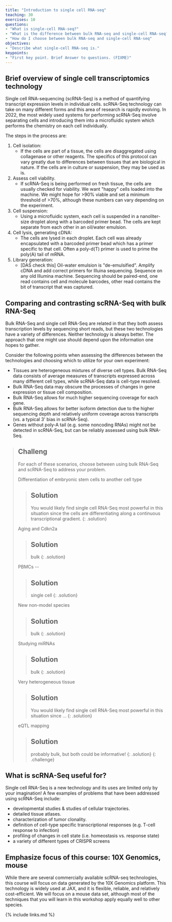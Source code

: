 ```yaml
---
title: "Introduction to single cell RNA-seq"
teaching: 30
exercises: 10
questions:
- "What is single-cell RNA-seq?"
- "What is the difference between bulk RNA-seq and single-cell RNA-seq?"
- "How do I choose between bulk RNA-seq and single-cell RNA-seq"
objectives:
- "Describe what single-cell RNA-seq is."
keypoints:
- "First key point. Brief Answer to questions. (FIXME)"
---
```


## Brief overview of single cell transcriptomics technology 

Single cell RNA-sequencing (scRNA-Seq) is a method of quantifying transcript expression levels in individual cells. scRNA-Seq technology can take on many different forms and this area of research is rapidly evolving. In 2022, the most widely used systems for performing scRNA-Seq involve separating cells and introducing them into a microfluidic system which performs the chemistry on each cell individually.

The steps in the process are:

1.  Cell isolation: 
    * If the cells are part of a tissue, the cells are disaggregated using collagenase or other reagents. The specifics of this protocol can vary greatly due to differences between tissues that are biological in nature. If the cells are in culture or suspension, they may be used as is.
2. Assess cell viability.
    * If scRNA-Seq is being performed on fresh tissue, the cells are usually checked for viability. We want "happy" cells loaded into the machine. We might hope for >90% viable and set a minimum threshold of >70%, although these numbers can vary depending on the experiment.
3. Cell suspension:
    * Using a microfluidic system, each cell is suspended in a nanoliter-size droplet along with a barcoded primer bead. The cells are kept separate from each other in an oil/water emulsion.
4. Cell lysis, generating cDNA:
    * The cells are lysed in each droplet. Each cell was already encapsulated with a barcoded primer bead which has a primer specific to that cell. Often a poly-d(T) primer is used to prime the poly(A) tail of mRNA. 
7. Library generation:
    * [DAS check this] Oil-water emulsion is "de-emulsified". Amplify cDNA and add correct primers for Illuina sequencing. Sequence on any old Illumina machine. Sequencing should be paired-end, one read contains cell and molecule barcodes, other read contains the bit of transcript that was captured.

## Comparing and contrasting scRNA-Seq with bulk RNA-Seq 

Bulk RNA-Seq and single cell RNA-Seq are related in that they both assess transcription levels by sequencing short reads, but these two technologies have a variety of differences. Neither technology is always better. The approach that one might use should depend upon the information one hopes to gather.

Consider the following points when assessing the differences between the technologies and choosing which to utilize for your own experiment:
 * Tissues are heterogeneous mixtures of diverse cell types. Bulk RNA-Seq data consists of average measures of transcripts expressed across many different cell types, while scRNA-Seq data is cell-type resolved.
 * Bulk RNA-Seq data may obscure the processes of changes in gene expression or tissue cell composition.
 * Bulk RNA-Seq allows for much higher sequencing coverage for each gene.
 * Bulk RNA-Seq allows for better isoform detection due to the higher sequencing depth and relatively uniform coverage across transcripts (vs. a typical 3' bias in scRNA-Seq).
 * Genes without poly-A tail (e.g. some noncoding RNAs) might not be detected in scRNA-Seq, but can be reliably assessed using bulk RNA-Seq.

> ## Challeng
> For each of these scenarios, choose between using bulk RNA-Seq and scRNA-Seq to address your problem.
>
> Differentiation of embryonic stem cells to another cell type
> > ## Solution
> > You would likely find single cell RNA-Seq most powerful in this situation since the cells are differentiating along a continuous transcriptional gradient.
> {: .solution}
> 
> Aging and Cdkn2a
> > ## Solution
> > bulk
> {: .solution}
> 
> PBMCs -- 
> > ## Solution
> > single cell
> {: .solution}
> 
> New non-model species
> > ## Solution
> > bulk
> {: .solution}
> 
> Studying miRNAs
> > ## Solution
> > bulk
> {: .solution}
> 
> Very heterogeneous tissue
> > ## Solution
> > You would likely find single cell RNA-Seq most powerful in this situation since ...
> {: .solution}
> 
> eQTL mapping
> > ## Solution
> > probably bulk, but both could be informative!
> {: .solution}
{: .challenge}


## What is scRNA-Seq useful for? 

Single cell RNA-Seq is a new technology and its uses are limited only by your imagination! A few examples of problems that have been addressed using scRNA-Seq include:
 * developmental studies & studies of cellular trajectories.
 * detailed tissue atlases.
 * characterization of tumor clonality.
 * definition of cell-type specific transcriptional responses (e.g. T-cell response to infection)
 * profiling of changes in cell state (i.e. homeostasis vs. response state)
 * a variety of different types of CRISPR screens

## Emphasize focus of this course: 10X Genomics, mouse

While there are several commercially available scRNA-seq technologies, this course will focus on data generated by the 10X Genomics platform. This technology is widely used at JAX, and it is flexible, reliable, and relatively cost-efficient. We will focus on a mouse data set, although most of the techniques that you will learn in this workshop apply equally well to other species.  

{% include links.md %}

